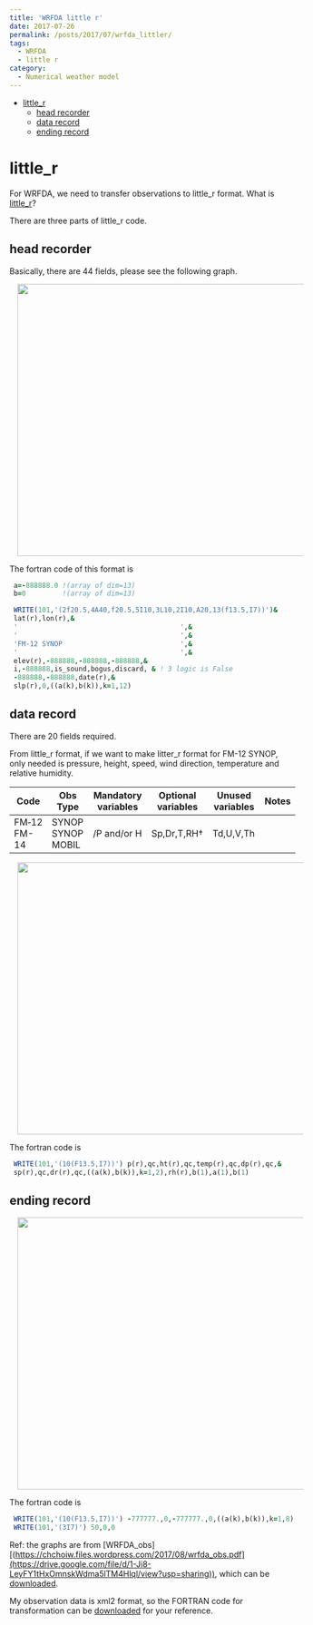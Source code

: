 ```yaml
---
title: 'WRFDA little r'
date: 2017-07-26
permalink: /posts/2017/07/wrfda_littler/
tags:
  - WRFDA
  - little r
category:
  - Numerical weather model
---
```


<!-- @import "[TOC]" {cmd="toc" depthFrom=1 depthTo=6 orderedList=false} -->

<!-- code_chunk_output -->

* [little_r](#little_r)
	* [head recorder](#head-recorder)
	* [data record](#data-record)
	* [ending record](#ending-record)

<!-- /code_chunk_output -->

# little_r
For WRFDA, we need to transfer observations to little_r format. What is [little_r](http://www2.mmm.ucar.edu/wrf/users/wrfda/OnlineTutorial/Help/littler.html)?



There are three parts of little_r code.







## head recorder

Basically, there are 44 fields, please see the following graph.



<div class="separator" style="clear: both; text-align: center;"><a href="https://3.bp.blogspot.com/-VVJt_zSO2Ms/XMFbpSCfB7I/AAAAAAAAAAo/xSzeZNyx3W4AGnEb_Uo1_OoYaO_xCI8mgCPcBGAYYCw/s1600/wrfda_obs_22.jpg" imageanchor="1" style="margin-left: 1em; margin-right: 1em;"><img border="0" src="https://3.bp.blogspot.com/-VVJt_zSO2Ms/XMFbpSCfB7I/AAAAAAAAAAo/xSzeZNyx3W4AGnEb_Uo1_OoYaO_xCI8mgCPcBGAYYCw/s640/wrfda_obs_22.jpg" width="640" height="480" data-original-width="1600" data-original-height="1200" /></a></div>











The fortran code of this format is
```fortran
 a=-888888.0 !(array of dim=13)
 b=0         !(array of dim=13)

 WRITE(101,'(2f20.5,4A40,f20.5,5I10,3L10,2I10,A20,13(f13.5,I7))')&
 lat(r),lon(r),&
 '                                        ',&
 '                                        ',&
 'FM-12 SYNOP                             ',&
 '                                        ',&
 elev(r),-888888,-888888,-888888,&
 i,-888888,is_sound,bogus,discard, & ! 3 logic is False
 -888888,-888888,date(r),& 
 slp(r),0,((a(k),b(k)),k=1,12)
```



## data record




There are 20 fields required. 


From little_r format, if we want to make litter_r format for FM-12 SYNOP, only needed is pressure, height, speed, wind direction, temperature and relative humidity.




| Code       | Obs Type          | Mandatory variables | Optional variables | Unused variables | Notes | 
|------------|-------------------|---------------------|--------------------|------------------|-------| 
| FM‑12<br>FM-14 | SYNOP<br>SYNOP MOBIL | /P and/or H         | Sp,Dr,T,RH†        | Td,U,V,Th        |       | 






<div class="separator" style="clear: both; text-align: center;"><a href="https://4.bp.blogspot.com/-0RU9X3ryPbQ/XMFbpSaUMYI/AAAAAAAAAA0/hYk5v5CPQnE0FRmXahHhOnBDbRIpe1iZgCPcBGAYYCw/s1600/wrfda_obs_24.jpg" imageanchor="1" style="margin-left: 1em; margin-right: 1em;"><img border="0" src="https://4.bp.blogspot.com/-0RU9X3ryPbQ/XMFbpSaUMYI/AAAAAAAAAA0/hYk5v5CPQnE0FRmXahHhOnBDbRIpe1iZgCPcBGAYYCw/s640/wrfda_obs_24.jpg" width="640" height="480" data-original-width="1600" data-original-height="1200" /></a></div>







The fortran code is
```fortran
 WRITE(101,'(10(F13.5,I7))') p(r),qc,ht(r),qc,temp(r),qc,dp(r),qc,&
 sp(r),qc,dr(r),qc,((a(k),b(k)),k=1,2),rh(r),b(1),a(1),b(1)
```


















## ending record









<div class="separator" style="clear: both; text-align: center;"><a href="https://4.bp.blogspot.com/-OlMRskoYH_0/XMFbpVrR6hI/AAAAAAAAAA0/sQ_7ZocKVk4KB-gAcRRazgVshGPxAj4TACPcBGAYYCw/s1600/wrfda_obs_25.jpg" imageanchor="1" style="margin-left: 1em; margin-right: 1em;"><img border="0" src="https://4.bp.blogspot.com/-OlMRskoYH_0/XMFbpVrR6hI/AAAAAAAAAA0/sQ_7ZocKVk4KB-gAcRRazgVshGPxAj4TACPcBGAYYCw/s640/wrfda_obs_25.jpg" width="640" height="480" data-original-width="1600" data-original-height="1200" /></a></div>






The fortran code is
```fortran
 WRITE(101,'(10(F13.5,I7))') -777777.,0,-777777.,0,((a(k),b(k)),k=1,8)
 WRITE(101,'(3I7)') 50,0,0
```

Ref: the graphs are from [WRFDA_obs][(https://chchoiw.files.wordpress.com/2017/08/wrfda_obs.pdf](https://drive.google.com/file/d/1-Ji8-LeyFY1tHxOmnskWdma5lTM4Hlql/view?usp=sharing)), which can be [downloaded](http://www2.mmm.ucar.edu/wrf/users/wrfda/Tutorials/2017_July/docs/WRFDA_obs.pdf).







My observation data is xml2 format, so the FORTRAN code for transformation can be [downloaded](https://www.dropbox.com/s/73pnb5kv1w9bh9s/awp2wrf.f90?dl=0) for your reference.









